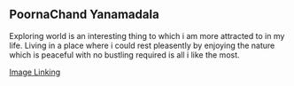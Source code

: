   ## PoornaChand Yanamadala

Exploring world is an interesting thing to which i am more attracted to in my life. Living in a place where i could rest pleasently by enjoying the nature which is peaceful with no bustling required is all i like the most.


[Image Linking](nijwam-swargiary-fk4e0R8Xw9l-unsplash.jpg)
